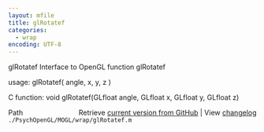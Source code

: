 ```yaml
---
layout: mfile
title: glRotatef
categories:
  - wrap
encoding: UTF-8
---
```


glRotatef  Interface to OpenGL function glRotatef  

usage:  glRotatef( angle, x, y, z )  

C function:  void glRotatef(GLfloat angle, GLfloat x, GLfloat y, GLfloat z)  


<div class="code_header" style="text-align:right;">
  <span style="float:left;">Path&nbsp;&nbsp;</span> <span class="counter">Retrieve <a href=
  "https://raw.github.com/Psychtoolbox-3/Psychtoolbox-3/beta/./PsychOpenGL/MOGL/wrap/glRotatef.m">current version from GitHub</a> | View <a href=
  "https://github.com/Psychtoolbox-3/Psychtoolbox-3/commits/beta/./PsychOpenGL/MOGL/wrap/glRotatef.m">changelog</a></span>
</div>
<div class="code">
  <code>./PsychOpenGL/MOGL/wrap/glRotatef.m</code>
</div>

